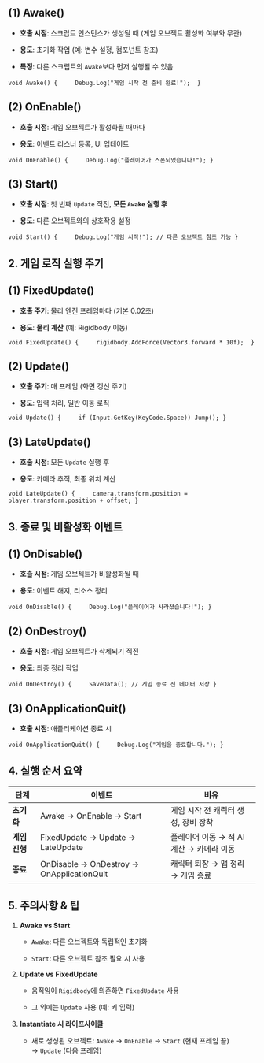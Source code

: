 ## **(1) Awake()**

- **호출 시점**: 스크립트 인스턴스가 생성될 때 (게임 오브젝트 활성화 여부와 무관)
    
- **용도**: 초기화 작업 (예: 변수 설정, 컴포넌트 참조)
    
- **특징**: 다른 스크립트의 `Awake`보다 먼저 실행될 수 있음
    


`void Awake() {     Debug.Log("게임 시작 전 준비 완료!");  }`

## **(2) OnEnable()**

- **호출 시점**: 게임 오브젝트가 활성화될 때마다
    
- **용도**: 이벤트 리스너 등록, UI 업데이트
    


`void OnEnable() {     Debug.Log("플레이어가 스폰되었습니다!"); }`

## **(3) Start()**

- **호출 시점**: 첫 번째 `Update` 직전, **모든 `Awake` 실행 후**
    
- **용도**: 다른 오브젝트와의 상호작용 설정
    


`void Start() {     Debug.Log("게임 시작!"); // 다른 오브젝트 참조 가능 }`

## **2. 게임 로직 실행 주기**

## **(1) FixedUpdate()**

- **호출 주기**: 물리 엔진 프레임마다 (기본 0.02초)
    
- **용도**: **물리 계산** (예: Rigidbody 이동)
    


`void FixedUpdate() {     rigidbody.AddForce(Vector3.forward * 10f);  }`

## **(2) Update()**

- **호출 주기**: 매 프레임 (화면 갱신 주기)
    
- **용도**: 입력 처리, 일반 이동 로직
    


`void Update() {     if (Input.GetKey(KeyCode.Space)) Jump(); }`

## **(3) LateUpdate()**

- **호출 시점**: 모든 `Update` 실행 후
    
- **용도**: 카메라 추적, 최종 위치 계산
    


`void LateUpdate() {     camera.transform.position = player.transform.position + offset; }`

## **3. 종료 및 비활성화 이벤트**

## **(1) OnDisable()**

- **호출 시점**: 게임 오브젝트가 비활성화될 때
    
- **용도**: 이벤트 해지, 리소스 정리
    

`void OnDisable() {     Debug.Log("플레이어가 사라졌습니다!"); }`

## **(2) OnDestroy()**

- **호출 시점**: 게임 오브젝트가 삭제되기 직전
    
- **용도**: 최종 정리 작업
    



`void OnDestroy() {     SaveData(); // 게임 종료 전 데이터 저장 }`

## **(3) OnApplicationQuit()**

- **호출 시점**: 애플리케이션 종료 시
    



`void OnApplicationQuit() {     Debug.Log("게임을 종료합니다."); }`

## **4. 실행 순서 요약**

|단계|이벤트|비유|
|---|---|---|
|**초기화**|Awake → OnEnable → Start|게임 시작 전 캐릭터 생성, 장비 장착|
|**게임 진행**|FixedUpdate → Update → LateUpdate|플레이어 이동 → 적 AI 계산 → 카메라 이동|
|**종료**|OnDisable → OnDestroy → OnApplicationQuit|캐릭터 퇴장 → 맵 정리 → 게임 종료|

## **5. 주의사항 & 팁**

1. **Awake vs Start**
    
    - `Awake`: 다른 오브젝트와 독립적인 초기화
        
    - `Start`: 다른 오브젝트 참조 필요 시 사용
        
2. **Update vs FixedUpdate**
    
    - 움직임이 `Rigidbody`에 의존하면 `FixedUpdate` 사용
        
    - 그 외에는 `Update` 사용 (예: 키 입력)
        
3. **Instantiate 시 라이프사이클**
    
    - 새로 생성된 오브젝트: `Awake` → `OnEnable` → `Start` (현재 프레임 끝) → `Update` (다음 프레임)